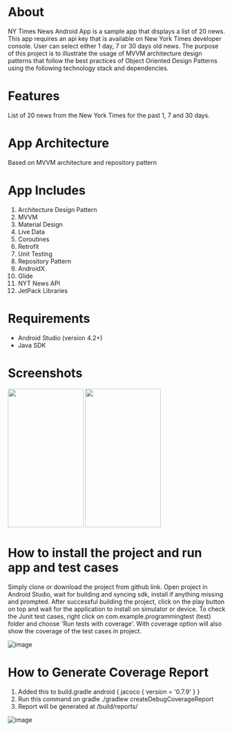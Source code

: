 # **About**

NY Times News Android App is a sample app that displays a list of 20 news. This app requires an api key that is available on New York Times developer console. User can select either 1 day, 7 or 30 days old news. The purpose of this project is to illustrate the usage of MVVM architecture design patterns that follow the best practices of Object Oriented Design Patterns using the following technology stack and dependencies.

# **Features**
List of 20 news from the New York Times for the past 1, 7 and 30 days.


# **App Architecture**
Based on MVVM architecture and repository pattern


# **App Includes**
1. Architecture Design Pattern
2. MVVM
2. Material Design
3. Live Data
4. Coroutines
5. Retrofit
6. Unit Testing
7. Repository Pattern
8. AndroidX
9. Glide
11. NYT News API
12. JetPack Libraries

# **Requirements**
- Android Studio (version 4.2+)
- Java SDK


# **Screenshots**

<p float="left">

<img src="https://user-images.githubusercontent.com/81286986/184523792-e97a1f11-9b0f-4710-920e-91c144d075cc.jpeg" width="175" height="320" />
<img src="https://user-images.githubusercontent.com/81286986/184523681-73f4398e-71b8-4192-a431-55ba8996f0fa.jpeg" width="175" height="320" />
</p>


# **How to install the project and run app and test cases**

Simply clone or download the project from github link.
Open project in Android Studio, wait for building and syncing sdk, install if anything missing and prompted.
After successful building the project, click on the play button on top and wait for the application to install on simulator or device.
To check the Junit test cases, right click on com.example.programmingtest (test) folder and choose 'Run tests with coverage'.
With coverage option will also show the coverage of the test cases in project.

![image](https://user-images.githubusercontent.com/81286986/184523580-08343f58-bd02-49ee-a7c3-46b156dbe6ce.png)


# **How to Generate Coverage Report**
1. Added this to build.gradle
android {
    jacoco {
        version = '0.7.9'
    }
}
2. Run this command on gradle
 ./gradlew createDebugCoverageReport
3. Report will be generated at 
/build/reports/

![image](https://user-images.githubusercontent.com/81286986/184523570-142b3da0-377f-4727-abeb-8f26ef34182e.png)

 

 
